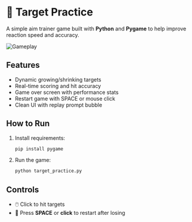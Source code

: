 # 🎯 Target Practice

A simple aim trainer game built with **Python** and **Pygame** to help improve reaction speed and accuracy.

![Gameplay](https://github.com/user-attachments/assets/e7b35d25-be6a-4c9c-9908-e7f0fbc94224)

## Features
- Dynamic growing/shrinking targets
- Real-time scoring and hit accuracy
- Game over screen with performance stats
- Restart game with SPACE or mouse click
- Clean UI with replay prompt bubble

## How to Run
1. Install requirements:
   ```bash
   pip install pygame
   ```
2. Run the game:
   ```bash
   python target_practice.py
   ```
   
## Controls
- 🖱️ Click to hit targets
- 🔄 Press **SPACE** or **click** to restart after losing

   


